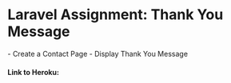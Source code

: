 <h1>Laravel Assignment: Thank You Message</h1>
- Create a Contact Page
- Display Thank You Message

<h4>Link to Heroku:</h4>